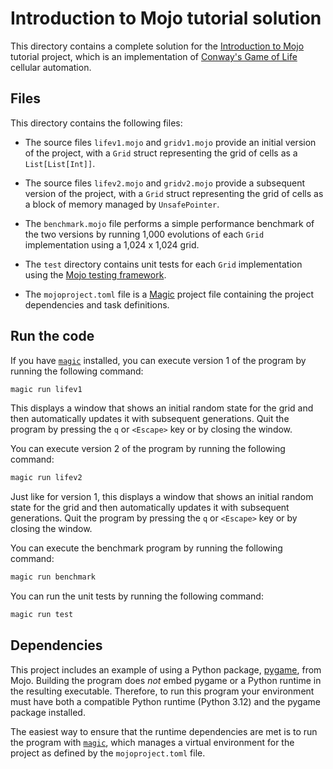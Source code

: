 # Introduction to Mojo tutorial solution

This directory contains a complete solution for the [Introduction to
Mojo](https://docs.modular.com/mojo/manual/basics) tutorial project, which is an
implementation of [Conway's Game of
Life](https://en.wikipedia.org/wiki/Conway%27s_Game_of_Life) cellular
automation.

## Files

This directory contains the following files:

- The source files `lifev1.mojo` and `gridv1.mojo` provide an initial version of
  the project, with a `Grid` struct representing the grid of cells as a
  `List[List[Int]]`.

- The source files `lifev2.mojo` and `gridv2.mojo` provide a subsequent version
  of the project, with a `Grid` struct representing the grid of cells as a block
  of memory managed by `UnsafePointer`.

- The `benchmark.mojo` file performs a simple performance benchmark of the two
  versions by running 1,000 evolutions of each `Grid` implementation using a
  1,024 x 1,024 grid.

- The `test` directory contains unit tests for each `Grid` implementation using
  the [Mojo testing framework](https://docs.modular.com/mojo/tools/testing).

- The `mojoproject.toml` file is a [Magic](https://docs.modular.com/magic/)
  project file containing the project dependencies and task definitions.

## Run the code

If you have [`magic`](https://docs.modular.com/magic) installed, you can
execute version 1 of the program by running the following command:

```bash
magic run lifev1
```

This displays a window that shows an initial random state for the grid and then
automatically updates it with subsequent generations. Quit the program by
pressing the `q` or `<Escape>` key or by closing the window.

You can execute version 2 of the program by running the following command:

```bash
magic run lifev2
```

Just like for version 1, this displays a window that shows an initial random
state for the grid and then automatically updates it with subsequent
generations. Quit the program by pressing the `q` or `<Escape>` key or by
closing the window.

You can execute the benchmark program by running the following command:

```bash
magic run benchmark
```

You can run the unit tests by running the following command:

```bash
magic run test
```

## Dependencies

This project includes an example of using a Python package,
[pygame](https://www.pygame.org/wiki/about), from Mojo. Building the program
does *not* embed pygame or a Python runtime in the resulting executable.
Therefore, to run this program your environment must have both a compatible
Python runtime (Python 3.12) and the pygame package installed.

The easiest way to ensure that the runtime dependencies are met is to run the
program with [`magic`](https://docs.modular.com/magic/), which manages a virtual
environment for the project as defined by the `mojoproject.toml` file.
